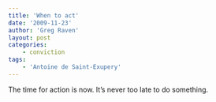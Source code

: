 ```yaml
---
title: 'When to act'
date: '2009-11-23'
author: 'Greg Raven'
layout: post
categories:
    - conviction
tags:
    - 'Antoine de Saint-Exupery'
---
```


The time for action is now. It’s never too late to do something.